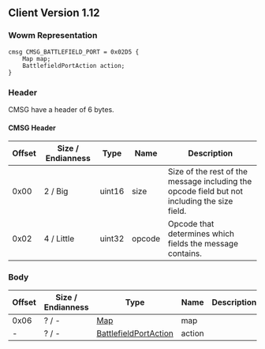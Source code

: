 ## Client Version 1.12

### Wowm Representation
```rust,ignore
cmsg CMSG_BATTLEFIELD_PORT = 0x02D5 {
    Map map;
    BattlefieldPortAction action;
}
```
### Header
CMSG have a header of 6 bytes.

#### CMSG Header
| Offset | Size / Endianness | Type   | Name   | Description |
| ------ | ----------------- | ------ | ------ | ----------- |
| 0x00   | 2 / Big           | uint16 | size   | Size of the rest of the message including the opcode field but not including the size field.|
| 0x02   | 4 / Little        | uint32 | opcode | Opcode that determines which fields the message contains.|

### Body

| Offset | Size / Endianness | Type | Name | Description | Comment |
| ------ | ----------------- | ---- | ---- | ----------- | ------- |
| 0x06 | ? / - | [Map](map.md) | map |  |  |
| - | ? / - | [BattlefieldPortAction](battlefieldportaction.md) | action |  |  |

